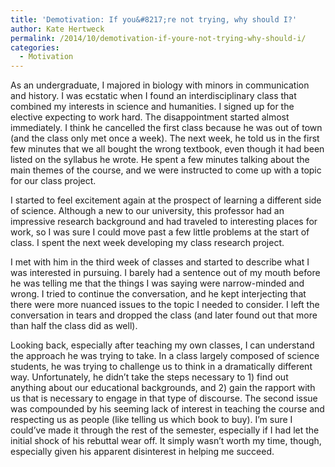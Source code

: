 ```yaml
---
title: 'Demotivation: If you&#8217;re not trying, why should I?'
author: Kate Hertweck
permalink: /2014/10/demotivation-if-youre-not-trying-why-should-i/
categories:
  - Motivation
---
```

As an undergraduate, I majored in biology with minors in communication and history. I was ecstatic when I found an interdisciplinary class that combined my interests in science and humanities. I signed up for the elective expecting to work hard. The disappointment started almost immediately. I think he cancelled the first class because he was out of town (and the class only met once a week). The next week, he told us in the first few minutes that we all bought the wrong textbook, even though it had been listed on the syllabus he wrote. He spent a few minutes talking about the main themes of the course, and we were instructed to come up with a topic for our class project.

I started to feel excitement again at the prospect of learning a different side of science. Although a new to our university, this professor had an impressive research background and had traveled to interesting places for work, so I was sure I could move past a few little problems at the start of class. I spent the next week developing my class research project.

I met with him in the third week of classes and started to describe what I was interested in pursuing. I barely had a sentence out of my mouth before he was telling me that the things I was saying were narrow-minded and wrong. I tried to continue the conversation, and he kept interjecting that there were more nuanced issues to the topic I needed to consider. I left the conversation in tears and dropped the class (and later found out that more than half the class did as well).

Looking back, especially after teaching my own classes, I can understand the approach he was trying to take. In a class largely composed of science students, he was trying to challenge us to think in a dramatically different way. Unfortunately, he didn&#8217;t take the steps necessary to 1) find out anything about our educational backgrounds, and 2) gain the rapport with us that is necessary to engage in that type of discourse. The second issue was compounded by his seeming lack of interest in teaching the course and respecting us as people (like telling us which book to buy). I&#8217;m sure I could&#8217;ve made it through the rest of the semester, especially if I had let the initial shock of his rebuttal wear off. It simply wasn&#8217;t worth my time, though, especially given his apparent disinterest in helping me succeed.
